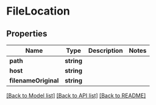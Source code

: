# FileLocation

## Properties
Name | Type | Description | Notes
------------ | ------------- | ------------- | -------------
**path** | **string** |  | 
**host** | **string** |  | 
**filenameOriginal** | **string** |  | 

[[Back to Model list]](../README.md#documentation-for-models) [[Back to API list]](../README.md#documentation-for-api-endpoints) [[Back to README]](../README.md)


